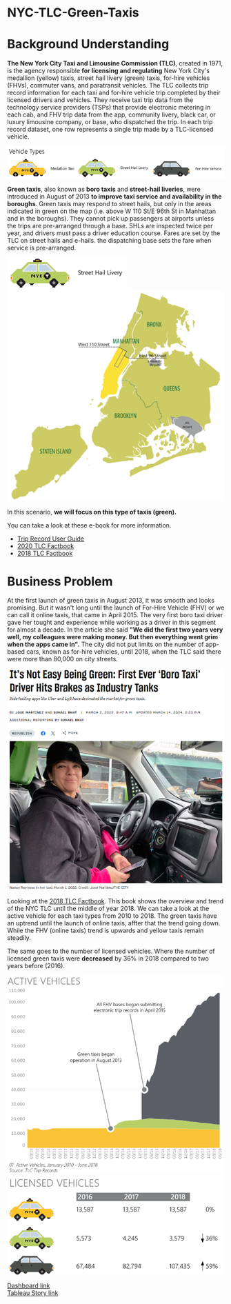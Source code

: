 # NYC-TLC-Green-Taxis

# Background Understanding

**The New York City Taxi and Limousine Commission (TLC)**, created in 1971, is the agency responsible **for licensing and regulating** New York City's medallion (yellow) taxis, street hail livery (green) taxis, for-hire vehicles (FHVs), commuter vans, and paratransit vehicles. The TLC collects trip record information for each taxi and for-hire vehicle trip completed by their licensed drivers and vehicles. They receive taxi trip data from the technology service providers (TSPs) that provide electronic metering in each cab, and FHV trip data from the app, community livery, black car, or luxury limousine company, or base, who dispatched the trip. In each trip record dataset, one row represents a single trip made by a TLC-licensed vehicle.

<img src="asset\pictures\vehicle_type.png">

**Green taxis**, also known as **boro taxis** and **street-hail liveries**, were introduced in August of 2013 **to improve taxi service and availability in the boroughs**. Green taxis may respond to street hails, but only in the areas indicated in green on the map (i.e. above W 110 St/E 96th St in Manhattan and in the boroughs). They cannot pick up passengers at airports unless the trips are pre-arranged through a base. SHLs are inspected twice per year, and drivers must pass a driver education course. Fares are set by the TLC on street hails and e-hails. the dispatching base sets the fare when service is pre-arranged.

<img src="asset\pictures\vehicle_type_green.png">

<img src="asset\pictures\boro_map.jpg">

In this scenario, **we will focus on this type of taxis (green).**

You can take a look at these e-book for more information.
- [Trip Record User Guide](https://www.nyc.gov/assets/tlc/downloads/pdf/trip_record_user_guide.pdf)
- [2020 TLC Factbook](https://www.nyc.gov/assets/tlc/downloads/pdf/2020-tlc-factbook.pdf)
- [2018 TLC Factbook](https://www.nyc.gov/assets/tlc/downloads/pdf/2018_tlc_factbook.pdf)

# Business Problem

At the first launch of green taxis in August 2013, it was smooth and looks promising. But it wasn't long until the launch of For-Hire Vehicle (FHV) or we can call it online taxis, that came in April 2015. The very first boro taxi driver gave her tought and experience while working as a driver in this segment for almost a decade. In the article she said **"We did the first two years very well, my colleagues were making money. But then everything went grim when the apps came in".** The city did not put limits on the number of app-based cars, known as for-hire vehicles, until 2018, when the TLC said there were more than 80,000 on city streets.

<img src="asset\pictures\article.png">

Looking at the [2018 TLC Factbook](https://www.nyc.gov/assets/tlc/downloads/pdf/2018_tlc_factbook.pdf). This book shows the overview and trend of the NYC TLC until the middle of year 2018. We can take a look at the active vehicle for each taxi types from 2010 to 2018. The green taxis have an uptrend until the launch of online taxis, affter that the trend going down. While the FHV (online taxis) trend is upwards and yellow taxis remain steadily.

The same goes to the number of licensed vehicles. Where the number of licensed green taxis were **decreased** by 36% in 2018 compared to two years before (2016).

<img src="asset/pictures/active_vehicle.png" width="500"> <img src="asset\pictures\licensed_vehicle.png" width="500">


[Dashboard link](https://public.tableau.com/views/Book1_17173972444820/InteractiveDashboard?:language=en-US&publish=yes&:sid=&:display_count=n&:origin=viz_share_link)
<br>[Tableau Story link](https://public.tableau.com/views/NYCTLCGreenTaxis/Story1?:language=en-US&:sid=&:display_count=n&:origin=viz_share_link)
